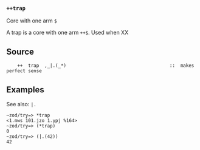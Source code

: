 ### `++trap`

Core with one arm `$`

A trap is a core with one arm `++$`. Used when XX

Source
------

        ++  trap  ,_|.(_*)                                      ::  makes perfect sense

Examples
--------

See also: `|.`

    ~zod/try=> *trap
    <1.mws 101.jzo 1.ypj %164>
    ~zod/try=> (*trap)
    0
    ~zod/try=> (|.(42))
    42


